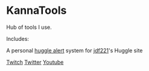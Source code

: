 # KannaTools

Hub of tools I use.

Includes:

A personal [huggle alert](https://kannacrossing.github.io/KannaTools/huggle%20alert.html "huggle alert") system for [jdf221](https://github.com/jdf221 "jdf221")'s Huggle site

[Twitch](https://www.twitch.tv/kannacrossing "Twitch") [Twitter](https://twitter.com/KannaCrossing "Twitter") [Youtube](https://www.youtube.com/channel/UClmqPXWEM_627VHc5zwMB6g "Youtube")
